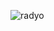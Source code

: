 ![radyo](https://user-images.githubusercontent.com/6486373/143787242-d7685f66-de5e-4039-9702-1d235affc07f.jpg)
